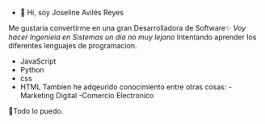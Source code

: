 - 👋 Hi, soy Joseline Avilés Reyes 

 Me gustaria convertirme en una gran Desarrolladora de Software✨
 *Voy hacer Ingenieia en Sistemas un dia no muy lejano*
Intentando aprender los diferentes lenguajes de programacion.
- JavaScript 
- Python 
- css
- HTML
Tambien he adqeurido conocimiento entre otras cosas: 
-Marketing Digital 
-Comercio Electronico 

🥰Todo lo puedo.


